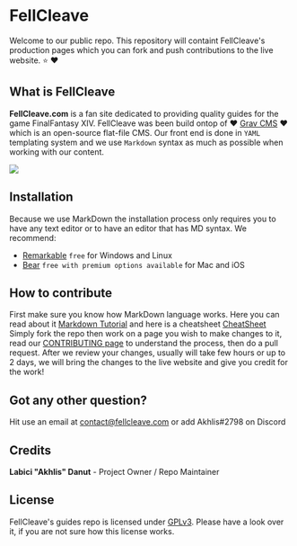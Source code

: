 # FellCleave
Welcome to our public repo. This repository will containt FellCleave's production pages which you can fork and push contributions to the live website. :star: :heart:

## What is FellCleave
**FellCleave.com** is a fan site dedicated to providing quality guides for the game FinalFantasy XIV. FellCleave was been build ontop of :heart: [Grav CMS](https://getgrav.org/) :heart: which is an open-source flat-file CMS. Our front end is done in `YAML` templating system and we use `Markdown` syntax as much as possible when working with our content.

![](https://i.imgur.com/NdtjiR7.jpg)

## Installation
Because we use MarkDown the installation process only requires you to have any text editor or to have an editor that has MD syntax. We recommend:
* [Remarkable](http://remarkableapp.github.io) `free` for Windows and Linux
* [Bear](http://www.bear-writer.com) `free with premium options available` for Mac and iOS

## How to contribute

First make sure you know how MarkDown language works. Here you can read about it [Markdown Tutorial](https://www.markdowntutorial.com/) and here is a cheatsheet [CheatSheet](https://github.com/adam-p/markdown-here/wiki/Markdown-Cheatsheet)
Simply fork the repo then work on a page you wish to make changes to it, read our [CONTRIBUTING page](https://github.com/Akhliskun/fellcleave/blob/master/CONTRIBUTING.md) to understand the process, then do a pull request. After we review your changes, usually will take few hours or up to 2 days, we will bring the changes to the live website and give you credit for the work!

## Got any other question?
Hit use an email at contact@fellcleave.com or add Akhlis#2798 on Discord

## Credits
**Labici "Akhlis" Danut** - Project Owner / Repo Maintainer

## License
FellCleave's guides repo is licensed under [GPLv3](http://github.com/Akhliskun/fellcleave/blob/master/LICENSE). Please have a look over it, if you are not sure how this license works.